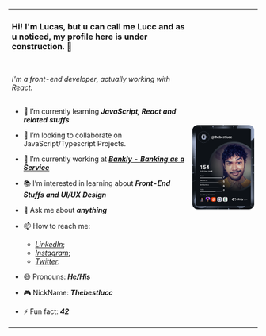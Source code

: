 <table>
<tr>
<td>
<h3>Hi! I'm Lucas, but u can call me Lucc and as u noticed, my profile here is under construction. 🚧</h3>
</br>

<em>I'm a front-end developer, actually working with React.</em>
</br>
</br>

- 🌱 I’m currently learning _**JavaScript, React and related stuffs**_
- 👯 I’m looking to collaborate on JavaScript/Typescript Projects.
- 🔭 I’m currently working at [_**Bankly - Banking as a Service**_](https://www.bankly.com.br/)
- 📚 I’m interested in learning about _**Front-End Stuffs and UI/UX Design**_
- 💬 Ask me about _**anything**_
- 📫 How to reach me: 
  -  [_LinkedIn_](https://www.linkedin.com/in/thebestlucc);
  -  [_Instagram_](https://www.instagram.com/thebestlucc);
  -  [_Twitter_](https://www.twitter.com/thebestlucc).
- 😄 Pronouns: _**He/His**_
- 🎮 NickName: _**Thebestlucc**_
- ⚡ Fun fact: _**42**_

    </td>
    <td>
      <a href="https://app.daily.dev/DailyDevTips"><img src="https://github.com/thebestlucc/thebestlucc/blob/main/devcard.svg" width="400" alt="Thebestlucc's Dev Card"/></a>
    </td>
  </tr>
</table>
